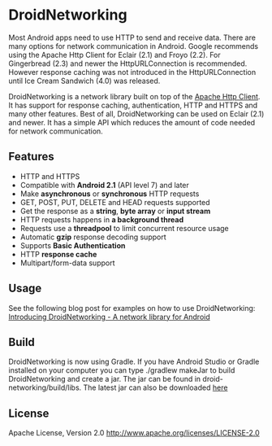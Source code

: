 DroidNetworking
===============

Most Android apps need to use HTTP to send and receive data. There are many options for network communication in Android. Google recommends using the Apache Http Client for Eclair (2.1) and Froyo (2.2). For Gingerbread (2.3) and newer the HttpURLConnection is recommended. However response caching was not introduced in the HttpURLConnection until Ice Cream Sandwich (4.0) was released. 

DroidNetworking is a network library built on top of the [Apache Http Client](http://developer.android.com/reference/org/apache/http/client/HttpClient.html). It has support for response caching, authentication, HTTP and HTTPS and many other features. Best of all, DroidNetworking can be used on Eclair (2.1) and newer. It has a simple API which reduces the amount of code needed for network communication.

Features
--------
- HTTP and HTTPS
- Compatible with **Android 2.1**  (API level 7) and later
- Make **asynchronous** or **synchronous** HTTP requests
- GET, POST, PUT, DELETE and HEAD requests supported
- Get the response as a **string**, **byte array** or **input stream**
- HTTP requests happens in **a background thread**
- Requests use a **threadpool** to limit concurrent resource usage
- Automatic **gzip** response decoding support
- Supports **Basic Authentication**
- HTTP **response cache**
- Multipart/form-data support

Usage
--------
See the following blog post for examples on how to use DroidNetworking: [Introducing DroidNetworking - A network library for Android](http://www.martindahl.se/2012/11/introducing-droidnetworking-network.html)

Build
--------
DroidNetworking is now using Gradle. If you have Android Studio or Gradle installed on your computer you can type ./gradlew makeJar to build DroidNetworking and create a jar. The jar can be found in droid-networking/build/libs. The latest jar can also be downloaded [here](https://s3.amazonaws.com/droid-networking/droid-networking-20140312.jar)

License
--------
Apache License, Version 2.0
http://www.apache.org/licenses/LICENSE-2.0